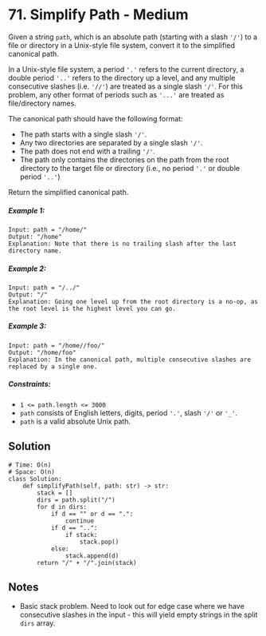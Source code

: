 # 71. Simplify Path - Medium

Given a string `path`, which is an absolute path (starting with a slash `'/'`) to a file or directory in a Unix-style file system, convert it to the simplified canonical path.

In a Unix-style file system, a period `'.'` refers to the current directory, a double period `'..'` refers to the directory up a level, and any multiple consecutive slashes (i.e. `'//'`) are treated as a single slash `'/'`. For this problem, any other format of periods such as `'...'` are treated as file/directory names.

The canonical path should have the following format:

- The path starts with a single slash `'/'`.
- Any two directories are separated by a single slash `'/'`.
- The path does not end with a trailing `'/'`.
- The path only contains the directories on the path from the root directory to the target file or directory (i.e., no period `'.'` or double period `'..'`)

Return the simplified canonical path.

##### Example 1:

```
Input: path = "/home/"
Output: "/home"
Explanation: Note that there is no trailing slash after the last directory name.
```

##### Example 2:

```
Input: path = "/../"
Output: "/"
Explanation: Going one level up from the root directory is a no-op, as the root level is the highest level you can go.
```

##### Example 3:

```
Input: path = "/home//foo/"
Output: "/home/foo"
Explanation: In the canonical path, multiple consecutive slashes are replaced by a single one.
```

##### Constraints:

- `1 <= path.length <= 3000` 
- `path` consists of English letters, digits, period `'.'`, slash `'/'` or `'_'`.
- `path` is a valid absolute Unix path.

## Solution

```
# Time: O(n)
# Space: O(n)
class Solution:
    def simplifyPath(self, path: str) -> str:
        stack = []
        dirs = path.split("/")
        for d in dirs:
            if d == "" or d == ".":
                continue
            if d == "..":
                if stack:
                    stack.pop()
            else:
                stack.append(d)
        return "/" + "/".join(stack)
```

## Notes
- Basic stack problem. Need to look out for edge case where we have consecutive slashes in the input - this will yield empty strings in the split `dirs` array. 